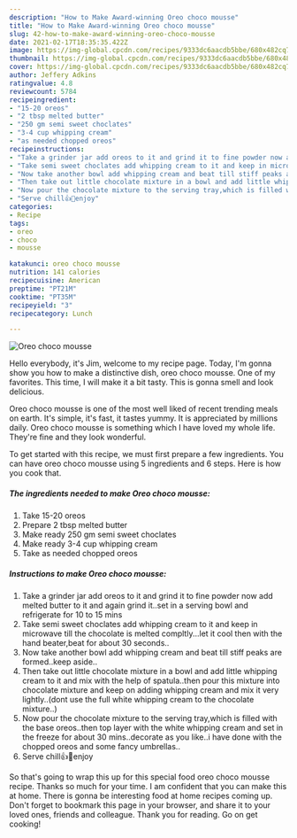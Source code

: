 ```yaml
---
description: "How to Make Award-winning Oreo choco mousse"
title: "How to Make Award-winning Oreo choco mousse"
slug: 42-how-to-make-award-winning-oreo-choco-mousse
date: 2021-02-17T18:35:35.422Z
image: https://img-global.cpcdn.com/recipes/9333dc6aacdb5bbe/680x482cq70/oreo-choco-mousse-recipe-main-photo.jpg
thumbnail: https://img-global.cpcdn.com/recipes/9333dc6aacdb5bbe/680x482cq70/oreo-choco-mousse-recipe-main-photo.jpg
cover: https://img-global.cpcdn.com/recipes/9333dc6aacdb5bbe/680x482cq70/oreo-choco-mousse-recipe-main-photo.jpg
author: Jeffery Adkins
ratingvalue: 4.8
reviewcount: 5784
recipeingredient:
- "15-20 oreos"
- "2 tbsp melted butter"
- "250 gm semi sweet choclates"
- "3-4 cup whipping cream"
- "as needed chopped oreos"
recipeinstructions:
- "Take a grinder jar add oreos to it and grind it to fine powder now add melted butter to it and again grind it..set in a serving bowl and refrigerate for 10 to 15 mins"
- "Take semi sweet choclates add whipping cream to it and keep in microwave till the chocolate is melted compltly...let it cool then with the hand beater,beat for about 30 seconds.."
- "Now take another bowl add whipping cream and beat till stiff peaks are formed..keep aside.."
- "Then take out little chocolate mixture in a bowl and add little whipping cream to it and mix with the help of spatula..then pour this mixture into chocolate mixture and keep on adding whipping cream and mix it very lightly..(dont use the full white whipping cream to the chocolate mixture..)"
- "Now pour the chocolate mixture to the serving tray,which is filled with the base oreos..then top layer with the white whipping cream and set in the freeze for about 30 mins..decorate as you like..i have done with the chopped oreos and some fancy umbrellas.."
- "Serve chill👍🥰enjoy"
categories:
- Recipe
tags:
- oreo
- choco
- mousse

katakunci: oreo choco mousse 
nutrition: 141 calories
recipecuisine: American
preptime: "PT21M"
cooktime: "PT35M"
recipeyield: "3"
recipecategory: Lunch

---
```



![Oreo choco mousse](https://img-global.cpcdn.com/recipes/9333dc6aacdb5bbe/680x482cq70/oreo-choco-mousse-recipe-main-photo.jpg)

Hello everybody, it's Jim, welcome to my recipe page. Today, I'm gonna show you how to make a distinctive dish, oreo choco mousse. One of my favorites. This time, I will make it a bit tasty. This is gonna smell and look delicious.

Oreo choco mousse is one of the most well liked of recent trending meals on earth. It's simple, it's fast, it tastes yummy. It is appreciated by millions daily. Oreo choco mousse is something which I have loved my whole life. They're fine and they look wonderful.




To get started with this recipe, we must first prepare a few ingredients. You can have oreo choco mousse using 5 ingredients and 6 steps. Here is how you cook that.

<!--inarticleads1-->

##### The ingredients needed to make Oreo choco mousse:

1. Take 15-20 oreos
1. Prepare 2 tbsp melted butter
1. Make ready 250 gm semi sweet choclates
1. Make ready 3-4 cup whipping cream
1. Take as needed chopped oreos




<!--inarticleads2-->

##### Instructions to make Oreo choco mousse:

1. Take a grinder jar add oreos to it and grind it to fine powder now add melted butter to it and again grind it..set in a serving bowl and refrigerate for 10 to 15 mins
1. Take semi sweet choclates add whipping cream to it and keep in microwave till the chocolate is melted compltly...let it cool then with the hand beater,beat for about 30 seconds..
1. Now take another bowl add whipping cream and beat till stiff peaks are formed..keep aside..
1. Then take out little chocolate mixture in a bowl and add little whipping cream to it and mix with the help of spatula..then pour this mixture into chocolate mixture and keep on adding whipping cream and mix it very lightly..(dont use the full white whipping cream to the chocolate mixture..)
1. Now pour the chocolate mixture to the serving tray,which is filled with the base oreos..then top layer with the white whipping cream and set in the freeze for about 30 mins..decorate as you like..i have done with the chopped oreos and some fancy umbrellas..
1. Serve chill👍🥰enjoy




So that's going to wrap this up for this special food oreo choco mousse recipe. Thanks so much for your time. I am confident that you can make this at home. There is gonna be interesting food at home recipes coming up. Don't forget to bookmark this page in your browser, and share it to your loved ones, friends and colleague. Thank you for reading. Go on get cooking!
